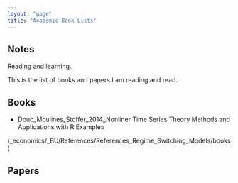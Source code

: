 ```yaml
---
layout: "page"
title: "Academic Book Lists"
---
```

## Notes
Reading and learning. 

This is the list of books and papers I am reading and read.

## Books
- Douc_Moulines_Stoffer_2014_Nonliner Time Series Theory  Methods and Applications with R Examples

(\_economics/\_BU/References/References_Regime_Switching_Models/books)

## Papers



